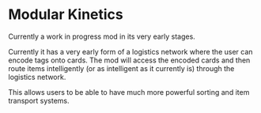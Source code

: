 Modular Kinetics
=========
Currently a work in progress mod in its very early stages.

Currently it has a very early form of a logistics network where the user can encode tags onto cards. The mod will access the encoded cards and then route items intelligently (or as intelligent as it currently is) through the logistics network.

This allows users to be able to have much more powerful sorting and item transport systems.